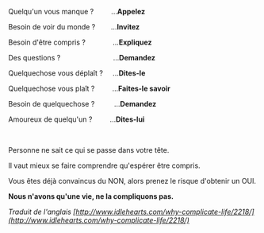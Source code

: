 <!-- 
.. title: Pourquoi se compliquer la vie ?
.. slug: pourquoi-se-compliquer-la-vie
.. date: 2014-05-23 22:15:17+02:00
.. tags: 
.. category: 
.. link: 
.. description: 
.. type: text
-->

Quelqu'un vous manque ?         ...__Appelez__

Besoin de voir du monde ?        ...__Invitez__

Besoin d'être compris ?              ...__Expliquez__

Des questions ?                           ...__Demandez__

Quelquechose vous déplaît ?     ...__Dites-le__

Quelquechose vous plaît ?         ...__Faites-le savoir__

Besoin de quelquechose ?          ...__Demandez__

Amoureux de quelqu'un ?         ...__Dites-lui__

 

Personne ne sait ce qui se passe dans votre tête.

Il vaut mieux se faire comprendre qu'espérer être compris.

Vous êtes déjà convaincus du NON, alors prenez le risque d'obtenir un OUI.

__Nous n'avons qu'une vie, ne la compliquons pas.__

_Traduit de l'anglais [http://www.idlehearts.com/why-complicate-life/2218/](http://www.idlehearts.com/why-complicate-life/2218/)_
